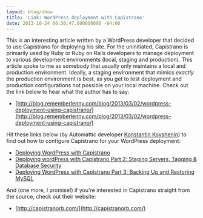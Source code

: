 ```yaml
---
layout: blog/show
title: 'Link: WordPress deployment with Capistrano'
date: 2013-10-24 06:30:47.000000000 -04:00
---
```


This is an interesting article written by a WordPress developer that decided to use Capistrano for deploying his site. For the uninitiated, Capistrano is primarily used by Ruby or Ruby on Rails developers to manage deployment to various development environments (local, staging and production). This article spoke to me as somebody that usually only maintains a local and production environment. Ideally, a staging environment that mimics *exactly* the production environment is best, as you get to test deployment and production configurations not possible on your local machine. Check out the link below to hear what the author has to say:

- [http://blog.rememberlenny.com/blog/2013/03/02/wordpress-deployment-using-capistrano/](http://blog.rememberlenny.com/blog/2013/03/02/wordpress-deployment-using-capistrano/)

Hit these links below (by Automattic developer [Konstantin Kovshenin](http://theme.fm/)) to find out how to configure Capistrano for your WordPress deployment:

- [Deploying WordPress with Capistrano](http://theme.fm/2011/08/tutorial-deploying-wordpress-with-capistrano-2082/)
- [Deploying wordPress with Capistrano Part 2: Staging Servers, Tagging & Database Security](http://theme.fm/2011/09/deploying-wordpress-with-capistrano-part-2-staging-servers-tagging-database-security-2213/)
- [Deploying WordPress with Capistrano Part 3: Backing Up and Restoring MySQL](http://theme.fm/2011/11/deploying-wordpress-with-capistrano-part-3-backing-up-and-restoring-mysql-2922/)

And (one more, I promise!) if you're interested in Capistrano straight from the source, check out their website:

- [http://capistranorb.com/](http://capistranorb.com/)


